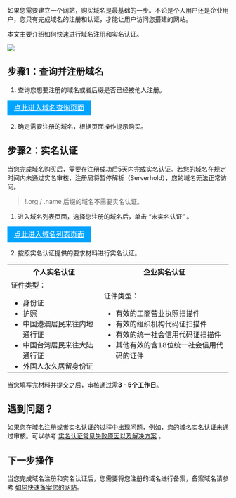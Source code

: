如果您需要建立一个网站，购买域名是最基础的一步。不论是个人用户还是企业用户，您只有完成域名的注册和认证，才能让用户访问您搭建的网站。

本文主要介绍如何快速进行域名注册和实名认证。

![](https://main.qcloudimg.com/raw/21a2c4b3c8acc9ba8b84e2cfe82602fd.png)


## 步骤1：查询并注册域名

1. 查询您想要注册的域名或者后缀是否已经被他人注册。

 <div style="background-color:#00A4FF; width: 190px; height: 35px; line-height:35px; text-align:center;"><a href="https://dnspod.cloud.tencent.com/" target="_blank"  style="color: white; font-size:16px;">点此进入域名查询页面</a></div>

2. 确定需要注册的域名，根据页面操作提示购买。


## 步骤2：实名认证
当您完成域名购买后，需要在注册成功后5天内完成实名认证。若您的域名在规定时间内未通过实名审核，注册局将暂停解析（Serverhold），您的域名无法正常访问。
>!.org / .name 后缀的域名不需要实名认证。
>
1. 进入域名列表页面，选择您注册的域名后，单击 “未实名认证” 。

 <div style="background-color:#00A4FF; width: 190px; height: 35px; line-height:35px; text-align:center;"><a href="https://console.cloud.tencent.com/domain" target="_blank"  style="color: white; font-size:16px;">点此进入域名列表页面</a></div>
 
2. 按照实名认证提供的要求材料进行实名认证。

<table>
<tr>
<th>个人实名认证</th>
<th>企业实名认证</th>
</tr>
<tr>
<td>证件类型：
<ul class="params">
<li>身份证</li>
<li>护照</li>
<li>中国港澳居民来往内地通行证</li>
<li>中国台湾居民来往大陆通行证</li>
 <li>外国人永久居留身份证</li></ul></td>
<td>证件类型：
<ul class="params"> 
<li>有效的工商营业执照扫描件</li>
<li>有效的组织机构代码证扫描件</li>
<li>有效的统一社会信用代码证扫描件</li>
 <li>其他有效的含18位统一社会信用代码的证件</li></ul></td>
</tr>
</table>

当您填写完材料并提交之后，审核通过需**3 - 5个工作日**。

## 遇到问题？
如果您在域名注册或者实名认证的过程中出现问题，例如，您的域名实名认证未通过审核。可以参考 [实名认证常见失败原因以及解决方案](https://cloud.tencent.com/document/product/242/36331) 。


## 下一步操作
当您完成域名注册和实名认证后，您需要将您注册的域名进行备案，备案域名请参考 [如何快速备案您的网站](https://cloud.tencent.com/document/product/243/39038)。

<style>
	.params{margin-bottom:0px !important;}
</style>

